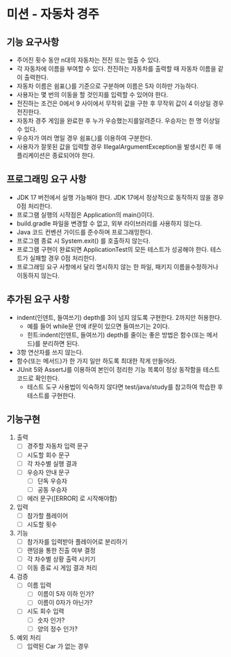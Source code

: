 # 미션 - 자동차 경주

## 기능 요구사항
- 주어진 횟수 동안 n대의 자동차는 전진 또는 멈출 수 있다.
- 각 자동차에 이름을 부여할 수 있다. 전진하는 자동차를 출력할 때 자동차 이름을 같이 출력한다.
- 자동차 이름은 쉼표(,)를 기준으로 구분하며 이름은 5자 이하만 가능하다.
- 사용자는 몇 번의 이동을 할 것인지를 입력할 수 있어야 한다.
- 전진하는 조건은 0에서 9 사이에서 무작위 값을 구한 후 무작위 값이 4 이상일 경우 전진한다.
- 자동차 경주 게임을 완료한 후 누가 우승했는지를알려준다. 우승자는 한 명 이상일 수 있다.
- 우승자가 여러 명일 경우 쉼표(,)를 이용하여 구분한다.
- 사용자가 잘못된 값을 입력할 경우 IllegalArgumentException을 발생시킨 후 애플리케이션은 종료되어야 한다.

## 프로그래밍 요구 사항
- JDK 17 버전에서 실행 가능해야 한다. JDK 17에서 정상적으로 동작하지 않을 경우 0점 처리한다.
- 프로그램 실행의 시작점은 Application의 main()이다.
- build.gradle 파일을 변경할 수 없고, 외부 라이브러리를 사용하지 않는다.
- Java 코드 컨벤션 가이드를 준수하며 프로그래밍한다.
- 프로그램 종료 시 System.exit() 를 호출하지 않는다.
- 프로그램 구현이 완료되면 ApplicationTest의 모든 테스트가 성공해야 한다. 테스트가 실패할 경우 0점 처리한다.
- 프로그래밍 요구 사항에서 달리 명시하지 않는 한 파일, 패키지 이름을수정하거나 이동하지 않는다.

## 추가된 요구 사항
- indent(인덴트, 들여쓰기) depth를 3이 넘지 않도록 구현한다. 2까지만 허용한다.
  - 예를 들어 while문 안에 if문이 있으면 들여쓰기는 2이다.
  - 힌트:indent(인덴트, 들여쓰기) depth를 줄이는 좋은 방법은 함수(또는 메서드)를 분리하면 된다.
- 3항 연산자를 쓰지 않는다.
- 함수(또는 메서드)가 한 가지 일만 하도록 최대한 작게 만들어라.
- JUnit 5와 AssertJ를 이용하여 본인이 정리한 기능 목록이 정상 동작함을 테스트 코드로 확인한다.
  - 테스트 도구 사용법이 익숙하지 않다면 test/java/study를 참고하여 학습한 후 테스트를 구현한다.


## 기능구현
1. 출력
   - [ ] 경주할 자동차 입력 문구
   - [ ] 시도할 회수 문구
   - [ ] 각 차수별 실행 결과
   - [ ] 우승자 안내 문구
       -[ ] 단독 우승자
       -[ ] 공동 우승자
   - [ ] 에러 문구([ERROR] 로 시작해야함)

2. 입력
    - [ ] 참가할 플레이어
    - [ ] 시도할 횟수

3. 기능
    - [ ] 참가자를 입력받아 플레이어로 분리하기
    - [ ] 랜덤을 통한 진출 여부 결정
    - [ ] 각 차수별 상황 출력 시키기
    - [ ] 이동 종료 시 게임 결과 처리

4. 검증
    - [ ] 이름 입력
        - [ ] 이름이 5자 이하 인가?
        - [ ] 이름이 0자가 아닌가?
    - [ ] 시도 회수 입력
        - [ ] 숫자 인가?
        - [ ] 양의 정수 인가?
    
5. 예외 처리
    - [ ] 입력된 Car 가 없는 경우